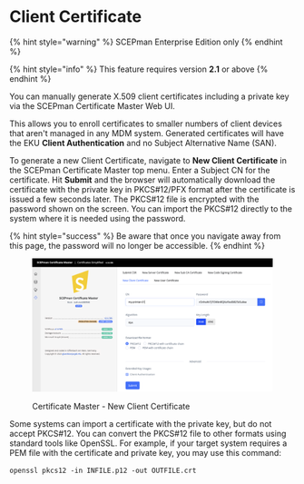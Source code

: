 # Client Certificate

{% hint style="warning" %}
SCEPman Enterprise Edition only
{% endhint %}

{% hint style="info" %}
This feature requires version **2.1** or above
{% endhint %}

You can manually generate X.509 client certificates including a private key via the SCEPman Certificate Master Web UI.

This allows you to enroll certificates to smaller numbers of client devices that aren't managed in any MDM system. Generated certificates will have the EKU **Client Authentication** and no Subject Alternative Name (SAN).

To generate a new Client Certificate, navigate to **New Client Certificate** in the SCEPman Certificate Master top menu. Enter a Subject CN for the certificate. Hit **Submit** and the browser will automatically download the certificate with the private key in PKCS#12/PFX format after the certificate is issued a few seconds later. The PKCS#12 file is encrypted with the password shown on the screen. You can import the PKCS#12 directly to the system where it is needed using the password.

{% hint style="success" %}
Be aware that once you navigate away from this page, the password will no longer be accessible.
{% endhint %}

<figure><img src="../../.gitbook/assets/image (41).png" alt=""><figcaption><p>Certificate Master - New Client Certificate</p></figcaption></figure>

Some systems can import a certificate with the private key, but do not accept PKCS#12. You can convert the PKCS#12 file to other formats using standard tools like OpenSSL. For example, if your target system requires a PEM file with the certificate and private key, you may use this command:

```shell
openssl pkcs12 -in INFILE.p12 -out OUTFILE.crt
```
